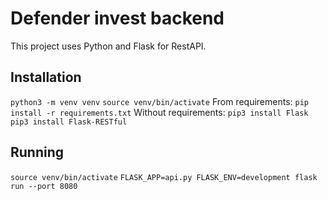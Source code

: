 # Defender invest backend

This project uses Python and Flask for RestAPI.

## Installation

`python3 -m venv venv`
`source venv/bin/activate`
From requirements:
`pip install -r requirements.txt`
Without requirements:
`pip3 install Flask`
`pip3 install Flask-RESTful`

## Running

`source venv/bin/activate`
`FLASK_APP=api.py FLASK_ENV=development flask run --port 8080`